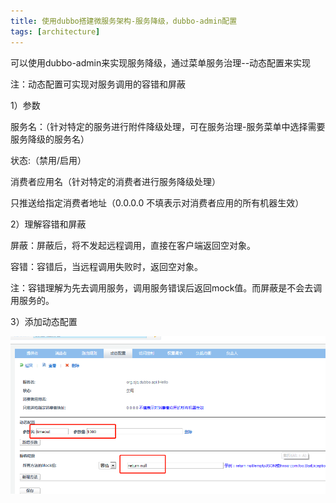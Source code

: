 ```yaml
---
title: 使用dubbo搭建微服务架构-服务降级，dubbo-admin配置
tags: [architecture]
---
```


可以使用dubbo-admin来实现服务降级，通过菜单服务治理--动态配置来实现

注：动态配置可实现对服务调用的容错和屏蔽

1）参数

服务名：（针对特定的服务进行附件降级处理，可在服务治理-服务菜单中选择需要服务降级的服务名）

状态:（禁用/启用）

消费者应用名（针对特定的消费者进行服务降级处理） 

只推送给指定消费者地址（0.0.0.0 不填表示对消费者应用的所有机器生效）

2）理解容错和屏蔽

屏蔽：屏蔽后，将不发起远程调用，直接在客户端返回空对象。

容错：容错后，当远程调用失败时，返回空对象。

注：容错理解为先去调用服务，调用服务错误后返回mock值。而屏蔽是不会去调用服务的。

3）添加动态配置

![](/images/architecture/application/dubbo/dubbo-admin/dubbo-degrade.png)